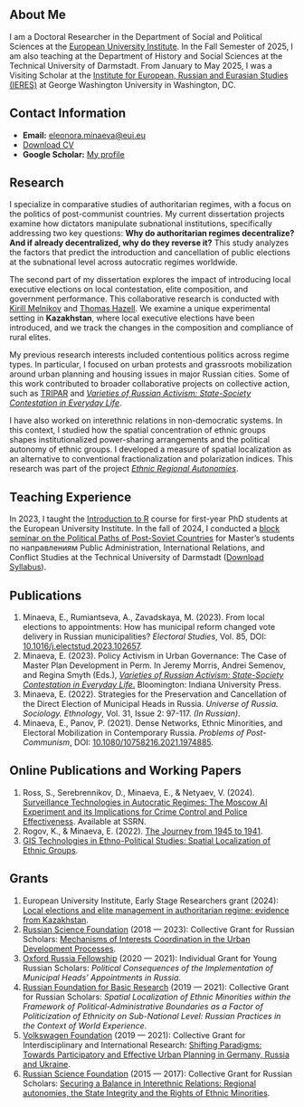 ## About Me
I am a Doctoral Researcher in the Department of Social and Political Sciences at the [European University Institute](https://www.eui.eu/people?id=eleonora-minaeva). In the Fall Semester of 2025, I am also teaching at the Department of History and Social Sciences at the Technical University of Darmstadt. From January to May 2025, I was a Visiting Scholar at the [Institute for European, Russian and Eurasian Studies (IERES)](https://ieres.elliott.gwu.edu/about-us/visiting-scholars/) at George Washington University in Washington, DC.

## Contact Information
- **Email:** [eleonora.minaeva@eui.eu](mailto:eleonora.minaeva@eui.eu)
- [Download CV](CV-2025.pdf)
- **Google Scholar:** [My profile](https://scholar.google.com/citations?user=m_UTmvAAAAAJ&hl=en)

## Research
I specialize in comparative studies of authoritarian regimes, with a focus on the politics of post-communist countries. My current dissertation projects examine how dictators manipulate subnational institutions, specifically addressing two key questions: **Why do authoritarian regimes decentralize? And if already decentralized, why do they reverse it?** This study analyzes the factors that predict the introduction and cancellation of public elections at the subnational level across autocratic regimes worldwide.

The second part of my dissertation explores the impact of introducing local executive elections on local contestation, elite composition, and government performance. This collaborative research is conducted with [Kirill Melnikov](https://www.eui.eu/people?id=kirill-melnikov) and [Thomas Hazell](https://www.politics.ox.ac.uk/person/thomas-hazell). We examine a unique experimental setting in **Kazakhstan**, where local executive elections have been introduced, and we track the changes in the composition and compliance of rural elites.

My previous research interests included contentious politics across regime types. In particular, I focused on urban protests and grassroots mobilization around urban planning and housing issues in major Russian cities. Some of this work contributed to broader collaborative projects on collective action, such as [TRIPAR](https://triparblog.wordpress.com) and *[Varieties of Russian Activism: State-Society Contestation in Everyday Life](https://www.jstor.org/stable/j.ctv37scft2)*.

I have also worked on interethnic relations in non-democratic systems. In this context, I studied how the spatial concentration of ethnic groups shapes institutionalized power-sharing arrangements and the political autonomy of ethnic groups. I developed a measure of spatial localization as an alternative to conventional fractionalization and polarization indices. This research was part of the project *[Ethnic Regional Autonomies](http://identityworld.ru/shop)*.

## Teaching Experience
In 2023, I taught the [Introduction to R](https://github.com/eminaeva/IntroR) course for first-year PhD students at the European University Institute. In the fall of 2024, I conducted a [block seminar on the Political Paths of Post-Soviet Countries](https://www.tucan.tu-darmstadt.de/scripts/mgrqispi.dll?APPNAME=CampusNet&PRGNAME=COURSEDETAILS&ARGUMENTS=-N000000000000002,-N000036,-N0,-N390726302531940,-N390726302579941,-N0,-N0,-N0) for Master’s students по направлениям Public Administration, International Relations, and Conflict Studies at the Technical University of Darmstadt ([Download Syllabus](Syllabus_Eleonora_Minaeva.pdf)).

## Publications
1. Minaeva, E., Rumiantseva, A., Zavadskaya, M. (2023). From local elections to appointments: How has municipal reform changed vote delivery in Russian municipalities? *Electoral Studies*, Vol. 85, DOI: [10.1016/j.electstud.2023.102657](https://doi.org/10.1016/j.electstud.2023.102657).
2. Minaeva, E. (2023). Policy Activism in Urban Governance: The Case of Master Plan Development in Perm. In Jeremy Morris, Andrei Semenov, and Regina Smyth (Eds.), [*Varieties of Russian Activism: State-Society Contestation in Everyday Life*.](https://iupress.org/9780253065469/varieties-of-russian-activism/) Bloomington: Indiana University Press.
3. Minaeva, E. (2022). Strategies for the Preservation and Cancellation of the Direct Election of Municipal Heads in Russia. *Universe of Russia. Sociology. Ethnology*, Vol. 31, Issue 2: 97-117. *(In Russian)*.
4. Minaeva, E., Panov, P. (2021). Dense Networks, Ethnic Minorities, and Electoral Mobilization in Contemporary Russia. *Problems of Post-Communism*, DOI: [10.1080/10758216.2021.1974885](https://doi.org/10.1080/10758216.2021.1974885).

## Online Publications and Working Papers
1. Ross, S., Serebrennikov, D., Minaeva, E., & Netyaev, V. (2024). [Surveillance Technologies in Autocratic Regimes: The Moscow AI Experiment and its Implications for Crime Control and Police Effectiveness](https://papers.ssrn.com/sol3/papers.cfm?abstract_id=4789135). Available at SSRN.
2. Rogov, K., & Minaeva, E. (2022). [The Journey from 1945 to 1941](https://re-russia.net/en/analytics/023/).
3. [GIS Technologies in Ethno-Political Studies: Spatial Localization of Ethnic Groups](https://www.icelds.org/2018/03/02/gis-technologies-in-ethno-political-studies-spatial-localization-of-ethnic-groups/).

## Grants
1. European University Institute, Early Stage Researchers grant (2024): [Local elections and elite management in authoritarian regime: evidence from Kazakhstan](https://www.eui.eu/research-hub?id=local-elections-and-elite-management-in-authoritarian-regime-evidence-from-kazakhstan).
2. [Russian Science Foundation](https://rscf.ru/en/) (2018 — 2023): Collective Grant for Russian Scholars: [Mechanisms of Interests Coordination in the Urban Development Processes](http://urbanconflictsrussia.ru/).
3. [Oxford Russia Fellowship](https://oxfordrussia.ru/about/whoweare/) (2020 — 2021): Individual Grant for Young Russian Scholars: *Political Consequences of the Implementation of Municipal Heads’ Appointments in Russia*.
4. [Russian Foundation for Basic Research](https://www.rfbr.ru/rffi/eng) (2019 — 2021): Collective Grant for Russian Scholars: *Spatial Localization of Ethnic Minorities within the Framework of Political-Administrative Boundaries as a Factor of Politicization of Ethnicity on Sub-National Level: Russian Practices in the Context of World Experience*.
5. [Volkswagen Foundation](https://www.volkswagenstiftung.de/en/funding) (2019 — 2021): Collective Grant for Interdisciplinary and International Research: [Shifting Paradigms: Towards Participatory and Effective Urban Planning in Germany, Russia and Ukraine](https://triparblog.wordpress.com/).
6. [Russian Science Foundation](https://rscf.ru/en/) (2015 — 2017): Collective Grant for Russian Scholars: [Securing a Balance in Interethnic Relations: Regional autonomies, the State Integrity and the Rights of Ethnic Minorities](http://identityworld.ru/index/atlas_era_eng/0-6).

